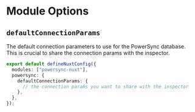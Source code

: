 # Module Options

## `defaultConnectionParams`

The default connection parameters to use for the PowerSync database. This is crucial to share the connection params with the inspector.

```typescript
export default defineNuxtConfig({
  modules: ["powersync-nuxt"],
  powersync: {
    defaultConnectionParams: {
      // the connection params you want to share with the inspector
    },
  },
});
```